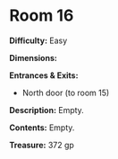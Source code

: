 # Room 16

**Difficulty:** Easy

**Dimensions:** 

**Entrances & Exits:**
- North door (to room 15)

**Description:**
Empty.

**Contents:**
Empty.

**Treasure:**
372 gp